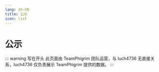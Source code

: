 ```yaml
---
lang: zh-CN
title: 公示
icon: list
---
```

[//]: # (This Source Code Form is subject to the terms of the Mozilla Public License, v. 2.0. If a copy of the MPL was not distributed with this file, You can obtain one at https://mozilla.org/MPL/2.0/.)
# 公示

::: warning 写在开头
此页面由 TeamPhigrim 团队运营，与 luch4736 无直接关系，luch4736 仅负责展示 TeamPhigrim 提供的数据。
:::